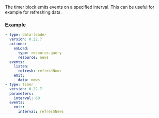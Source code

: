 The timer block emits events on a specified interval. This can be useful for example for refreshing
data.

### Example

```yaml
- type: data-loader
  version: 0.22.7
  actions:
    onLoad:
      type: resource.query
      resource: news
  events:
    listen:
      refresh: refreshNews
    emit:
      data: news
- type: timer
  version: 0.22.7
  parameters:
    interval: 60
  events:
    emit:
      interval: refreshNews
```
